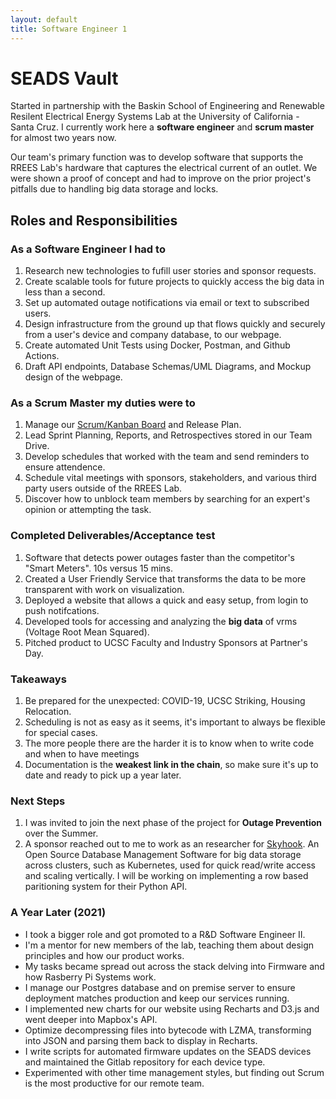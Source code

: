 ```yaml
---
layout: default
title: Software Engineer 1
---
```


# SEADS Vault
Started in partnership with the Baskin School of Engineering and Renewable Resilent Electrical Energy Systems Lab at the University of California - Santa Cruz. I currently work here a **software engineer** and **scrum master** for almost two years now.

Our team's primary function was to develop software that supports the RREES Lab's hardware that captures the electrical current of an outlet. We were shown a proof of concept and had to improve on the prior project's pitfalls due to handling big data storage and locks.

## Roles and Responsibilities

### As a Software Engineer I had to
1. Research new technologies to fufill user stories and sponsor requests.
2. Create scalable tools for future projects to quickly access the big data in less than a second.
3. Set up automated outage notifications via email or text to subscribed users. 
4. Design infrastructure from the ground up that flows quickly and securely from a user's device and company database, to our webpage.
5. Create automated Unit Tests using Docker, Postman, and Github Actions.
6. Draft API endpoints, Database Schemas/UML Diagrams, and Mockup design of the webpage.

### As a Scrum Master my duties were to  
1. Manage our [Scrum/Kanban Board](https://trello.com/b/sJTVVtNc/rrees) and Release Plan.
2. Lead Sprint Planning, Reports, and Retrospectives stored in our Team Drive.
3. Develop schedules that worked with the team and send reminders to ensure attendence.
4. Schedule vital meetings with sponsors, stakeholders, and various third party users outside of the RREES Lab.
5. Discover how to unblock team members by searching for an expert's opinion or attempting the task.

### Completed Deliverables/Acceptance test
1. Software that detects power outages faster than the competitor's "Smart Meters". 10s versus 15 mins.
2. Created a User Friendly Service that transforms the data to be more transparent with work on visualization.
3. Deployed a website that allows a quick and easy setup, from login to push notifcations.
4. Developed tools for accessing and analyzing the **big data** of vrms (Voltage Root Mean Squared).
5. Pitched product to UCSC Faculty and Industry Sponsors at Partner's Day.

### Takeaways
1. Be prepared for the unexpected: COVID-19, UCSC Striking, Housing Relocation.
2. Scheduling is not as easy as it seems, it's important to always be flexible for special cases.
3. The more people there are the harder it is to know when to write code and when to have meetings 
3. Documentation is the __weakest link in the chain__, so make sure it's up to date and ready to pick up a year later.

### Next Steps
1. I was invited to join the next phase of the project for __Outage Prevention__ over the Summer.
2. A sponsor reached out to me to work as an researcher for [Skyhook](https://www.skyhookdm.com/).
An Open Source Database Management Software for big data storage across clusters, such as Kubernetes, used for quick read/write access and scaling vertically. I will be working on implementing a row based paritioning system for their Python API.

### A Year Later (2021)
- I took a bigger role and got promoted to a R&D Software Engineer II.
- I'm a mentor for new members of the lab, teaching them about design principles and how our product works. 
- My tasks became spread out across the stack delving into Firmware and how Rasberry Pi Systems work.
- I manage our Postgres database and on premise server to ensure deployment matches production and keep our services running.
- I implemented new charts for our website using Recharts and D3.js and went deeper into Mapbox's API.
- Optimize decompressing files into bytecode with LZMA, transforming into JSON and parsing them back to display in Recharts.
- I write scripts for automated firmware updates on the SEADS devices and maintained the Gitlab repository for each device type.
- Experimented with other time management styles, but finding out Scrum is the most productive for our remote team.
